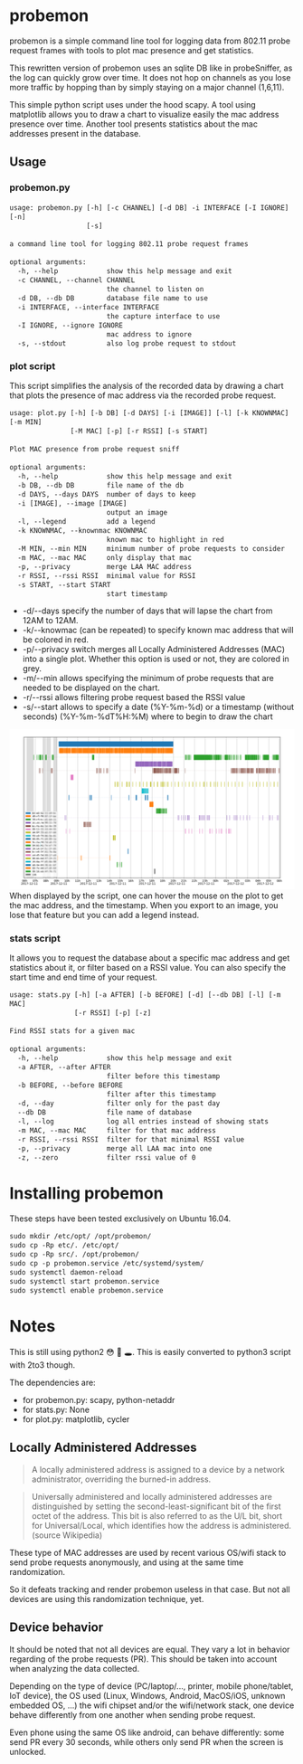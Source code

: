 # probemon
probemon is a simple command line tool for logging data from 802.11 probe request frames with tools to plot mac presence and get statistics.

This rewritten version of probemon uses an sqlite DB like in probeSniffer, as the log can quickly grow over time. It does not hop on channels as you lose more traffic by hopping than by simply staying on a major channel (1,6,11).

This simple python script uses under the hood scapy.
A tool using matplotlib allows you to draw a chart to visualize easily the mac address presence over time.
Another tool presents statistics about the mac addresses present in the database.

## Usage
### probemon.py
```
usage: probemon.py [-h] [-c CHANNEL] [-d DB] -i INTERFACE [-I IGNORE] [-n]
                   [-s]

a command line tool for logging 802.11 probe request frames

optional arguments:
  -h, --help            show this help message and exit
  -c CHANNEL, --channel CHANNEL
                        the channel to listen on
  -d DB, --db DB        database file name to use
  -i INTERFACE, --interface INTERFACE
                        the capture interface to use
  -I IGNORE, --ignore IGNORE
                        mac address to ignore
  -s, --stdout          also log probe request to stdout
```

### plot script
This script simplifies the analysis of the recorded data by drawing a chart that plots the presence of
mac address via the recorded probe request.

```
usage: plot.py [-h] [-b DB] [-d DAYS] [-i [IMAGE]] [-l] [-k KNOWNMAC] [-m MIN]
               [-M MAC] [-p] [-r RSSI] [-s START]

Plot MAC presence from probe request sniff

optional arguments:
  -h, --help            show this help message and exit
  -b DB, --db DB        file name of the db
  -d DAYS, --days DAYS  number of days to keep
  -i [IMAGE], --image [IMAGE]
                        output an image
  -l, --legend          add a legend
  -k KNOWNMAC, --knownmac KNOWNMAC
                        known mac to highlight in red
  -M MIN, --min MIN     minimum number of probe requests to consider
  -m MAC, --mac MAC     only display that mac
  -p, --privacy         merge LAA MAC address
  -r RSSI, --rssi RSSI  minimal value for RSSI
  -s START, --start START
                        start timestamp
```

* -d/--days specify the number of days that will lapse the chart from 12AM to 12AM.
* -k/--knowmac (can be repeated) to specify known mac address that will be colored in red.
* -p/--privacy switch merges all Locally Administered Addresses (MAC) into a single plot. Whether this option is used or not, they are colored in grey.
* -m/--min allows specifying the minimum of probe requests that are needed to be displayed on the chart.
* -r/--rssi allows filtering probe request based the RSSI value
* -s/--start allows to specify a date (%Y-%m-%d) or a timestamp (without seconds) (%Y-%m-%dT%H:%M) where to begin to draw the chart

![Image of chart plotted with plot.py](example.png)
When displayed by the script, one can hover the mouse on the plot to get the mac address, and the timestamp.
When you export to an image, you lose that feature but you can add a legend instead.

### stats script
It allows you to request the database about a specific mac address and get statistics about it,
or filter based on a RSSI value. You can also specify the start time and end time of your request.
```
usage: stats.py [-h] [-a AFTER] [-b BEFORE] [-d] [--db DB] [-l] [-m MAC]
                [-r RSSI] [-p] [-z]

Find RSSI stats for a given mac

optional arguments:
  -h, --help            show this help message and exit
  -a AFTER, --after AFTER
                        filter before this timestamp
  -b BEFORE, --before BEFORE
                        filter after this timestamp
  -d, --day             filter only for the past day
  --db DB               file name of database
  -l, --log             log all entries instead of showing stats
  -m MAC, --mac MAC     filter for that mac address
  -r RSSI, --rssi RSSI  filter for that minimal RSSI value
  -p, --privacy         merge all LAA mac into one
  -z, --zero            filter rssi value of 0
```

# Installing probemon
These steps have been tested exclusively on Ubuntu 16.04.

```
sudo mkdir /etc/opt/ /opt/probemon/
sudo cp -Rp etc/. /etc/opt/
sudo cp -Rp src/. /opt/probemon/
sudo cp -p probemon.service /etc/systemd/system/
sudo systemctl daemon-reload
sudo systemctl start probemon.service
sudo systemctl enable probemon.service
```

# Notes
This is still using python2 😳 🤦 🕳️. This is easily converted to python3 script with 2to3 though.

The dependencies are:
* for probemon.py: scapy, python-netaddr
* for stats.py: None
* for plot.py: matplotlib, cycler

## Locally Administered Addresses

> A locally administered address is assigned to a device by a network administrator, overriding the burned-in address.

> Universally administered and locally administered addresses are distinguished by setting the second-least-significant bit of the first octet of the address. This bit is also referred to as the U/L bit, short for Universal/Local, which identifies how the address is administered.
(source Wikipedia)

These type of MAC addresses are used by recent various OS/wifi stack to send probe requests anonymously, and using at the same time randomization.

So it defeats tracking and render probemon useless in that case. But not all devices are using this randomization technique, yet.

## Device behavior
It should be noted that not all devices are equal. They vary a lot in behavior regarding of the probe requests (PR). This should be taken into account when analyzing the data collected.

Depending on the type of device (PC/laptop/..., printer, mobile phone/tablet, IoT device), the OS used (Linux, Windows, Android, MacOS/iOS, unknown embedded OS, ...) the wifi chipset and/or the wifi/network stack, one device behave differently from one another when sending probe request.

Even phone using the same OS like android, can behave differently: some send PR every 30 seconds, while others only send PR when the screen is unlocked.
